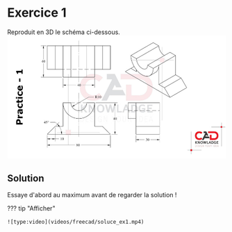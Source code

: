 # Exercice 1

Reproduit en 3D le schéma ci-dessous.
![alt text](images/freecad_ex1.jpg)

## Solution
Essaye d'abord au maximum avant de regarder la solution !

??? tip "Afficher"

    ![type:video](videos/freecad/soluce_ex1.mp4)